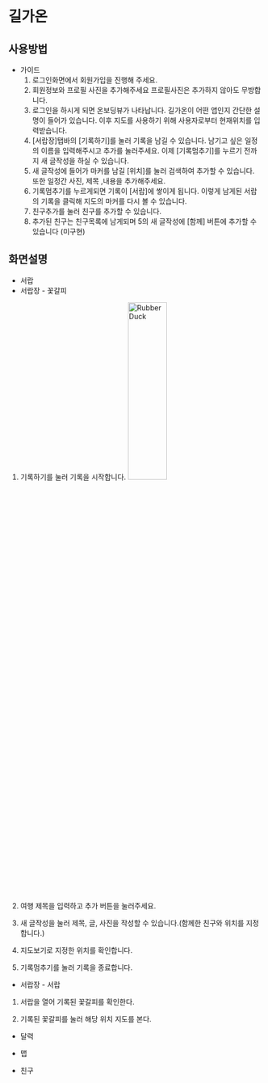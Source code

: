 # 길가온

## 사용방법
- 가이드
    1. 로그인화면에서 회원가입을 진행해 주세요.
    2. 회원정보와 프로필 사진을 추가해주세요  프로필사진은 추가하지 않아도 무방합니다.
    3. 로그인을 하시게 되면 온보딩뷰가 나타납니다. 길가온이 어떤 앱인지 간단한 설명이 들어가 있습니다. 이후 지도를 사용하기 위해 사용자로부터 현재위치를 입력받습니다.
    4. [서랍장]탭바의 [기록하기]를 눌러 기록을 남길 수 있습니다. 남기고 싶은 일정의 이름을 입력해주시고 추가를 눌러주세요. 이제 [기록멈추기]를 누르기 전까지 새 글작성을 하실 수 있습니다.
    5. 새 글작성에 들어가 마커를 남길 [위치]를 눌러 검색하여 추가할 수 있습니다. 또한 일정간 사진, 제목 ,내용을 추가해주세요.
    6. 기록멈추기를 누르게되면 기록이 [서랍]에 쌓이게 됩니다. 이렇게 남게된 서랍의 기록을 클릭해 지도의 마커를 다시 볼 수 있습니다.
    7. 친구추가를 눌러 친구를 추가할 수 있습니다.
    8. 추가된 친구는 친구목록에 남게되며 5의 새 글작성에 [함께] 버튼에 추가할 수 있습니다 (미구현)

## 화면설명

- 서랍
- 서랍장 - 꽃갈피
1. 기록하기를 눌러 기록을 시작합니다.
<img src="https://github.com/APPSCHOOL1-REPO/mvp-20221216-lab03/blob/main/screenshot/10.png" width="40%" height="30%" title="px(픽셀) 크기 설정" alt="RubberDuck"></img>
2. 여행 제목을 입력하고 추가 버튼을 눌러주세요.
    
3. 새 글작성을 눌러 제목, 글, 사진을 작성할 수 있습니다.(함께한 친구와 위치를 지정합니다.)
    
4. 지도보기로 지정한 위치를 확인합니다. 
    
5. 기록멈추기를 눌러 기록을 종료합니다.
    
- 서랍장 - 서랍
1. 서랍을 열어 기록된 꽃갈피를 확인한다.
    
2. 기록된 꽃갈피를 눌러 해당 위치 지도를 본다.

- 달력

- 맵

- 친구

